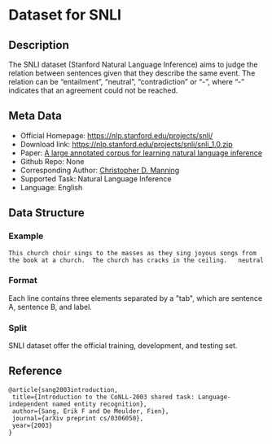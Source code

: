 # Dataset for SNLI


## Description
The SNLI dataset (Stanford Natural Language Inference) aims to judge the relation between sentences given that they describe the same event. The relation can be “entailment”, “neutral”, “contradiction” or “-”, where “-” indicates that an agreement could not be reached.


## Meta Data
* Official Homepage: https://nlp.stanford.edu/projects/snli/
* Download link: https://nlp.stanford.edu/projects/snli/snli_1.0.zip
* Paper: [A large annotated corpus for learning natural language inference](https://arxiv.org/pdf/1508.05326v1.pdf)
* Github Repo: None
* Corresponding Author: [Christopher D. Manning](https://nlp.stanford.edu/manning/)
* Supported Task: Natural Language Inference
* Language: English 



## Data Structure
### Example

```
This church choir sings to the masses as they sing joyous songs from the book at a church.	The church has cracks in the ceiling.	neutral
```


### Format
Each line contains three elements separated by a "tab", which are sentence A, sentence B, and label. 


### Split
SNLI dataset offer the official training, development, and testing set.


## Reference
 ```
 @article{sang2003introduction,
  title={Introduction to the CoNLL-2003 shared task: Language-independent named entity recognition},
  author={Sang, Erik F and De Meulder, Fien},
  journal={arXiv preprint cs/0306050},
  year={2003}
}
```
